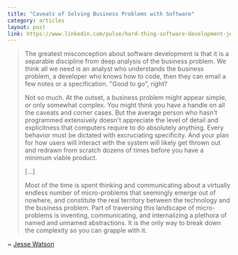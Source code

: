 ```yaml
---
title: "Caveats of Solving Business Problems with Software"
category: articles
layout: post
link: https://www.linkedin.com/pulse/hard-thing-software-development-jesse-watson/
---
```


> The greatest misconception about software development is that it is a
> separable discipline from deep analysis of the business problem. We think all
> we need is an analyst who understands the business problem, a developer who
> knows how to code, then they can email a few notes or a specification. "Good
> to go", right?
>
> Not so much. At the outset, a business problem might appear simple, or only
> somewhat complex. You might think you have a handle on all the caveats and
> corner cases. But the average person who hasn't programmed extensively doesn't
> appreciate the level of detail and explicitness that computers require to do
> absolutely anything. Every behavior must be dictated with excruciating
> specificity. And your plan for how users will interact with the system will
> likely get thrown out and redrawn from scratch dozens of times before you have
> a minimum viable product.
>
> [...]
>
> Most of the time is spent thinking and communicating about a virtually endless
> number of micro-problems that seemingly emerge out of nowhere, and constitute
> the real territory between the technology and the business problem. Part of
> traversing this landscape of micro-problems is inventing, communicating, and
> internalizing a plethora of named and unnamed abstractions. It is the only way
> to break down the complexity so you can grapple with it.

~ [Jesse Watson](https://www.linkedin.com/in/jesse-lawrence-watson/)
